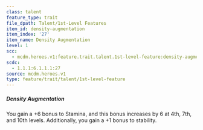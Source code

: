 ```yaml
---
class: talent
feature_type: trait
file_dpath: Talent/1st-Level Features
item_id: density-augmentation
item_index: '27'
item_name: Density Augmentation
level: 1
scc:
  - mcdm.heroes.v1:feature.trait.talent.1st-level-feature:density-augmentation
scdc:
  - 1.1.1:6.1.1.1:27
source: mcdm.heroes.v1
type: feature/trait/talent/1st-level-feature
---
```


##### Density Augmentation

You gain a +6 bonus to Stamina, and this bonus increases by 6 at 4th, 7th, and 10th levels. Additionally, you gain a +1 bonus to stability.
